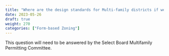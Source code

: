 ```yaml
---
title: "Where are the design standards for Multi-family districts if we remove special permit requirements to comply with MBTA-CA?"
date: 2023-05-26
draft: true
weight: 270
categories: ["Form-based Zoning"]
---
```

This question will need to be answered by the Select Board Multifamily Permitting Committee.
